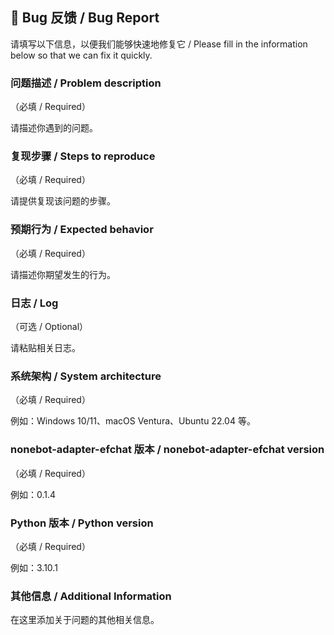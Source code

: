 ## 🐛 Bug 反馈 / Bug Report

请填写以下信息，以便我们能够快速地修复它 / Please fill in the information below so that we can fix it quickly.

### 问题描述 / Problem description
（必填 / Required）

请描述你遇到的问题。

### 复现步骤 / Steps to reproduce
（必填 / Required）

请提供复现该问题的步骤。

### 预期行为 / Expected behavior
（必填 / Required）

请描述你期望发生的行为。

### 日志 / Log
（可选 / Optional）

请粘贴相关日志。

### 系统架构 / System architecture
（必填 / Required）

例如：Windows 10/11、macOS Ventura、Ubuntu 22.04 等。

### nonebot-adapter-efchat 版本 / nonebot-adapter-efchat version
（必填 / Required）

例如：0.1.4

### Python 版本 / Python version
（必填 / Required）

例如：3.10.1

### 其他信息 / Additional Information

在这里添加关于问题的其他相关信息。